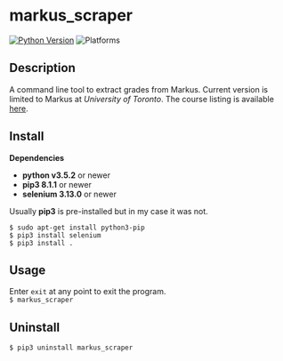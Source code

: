 # markus_scraper

[![Python Version](https://img.shields.io/badge/python-v3.5.2-blue.svg)](https://www.python.org/downloads/release/python-352/)
![Platforms](https://img.shields.io/badge/platform-linux--64%20%7C%20osx--64-blue.svg)


## Description

A command line tool to extract grades from Markus. Current version is limited to Markus at *University of Toronto*. The course listing is available [here](https://markus.teach.cs.toronto.edu/).

## Install

  **Dependencies**  
   * **python v3.5.2** or newer
   * **pip3 8.1.1** or newer
   * **selenium 3.13.0** or newer

  Usually **pip3** is pre-installed but in my case it was not.

   `$ sudo apt-get install python3-pip`  
   `$ pip3 install selenium`  
   `$ pip3 install .`  
 
 
## Usage
  Enter ```exit``` at any point to exit the program.  
   `$ markus_scraper`
  
## Uninstall
  `$ pip3 uninstall markus_scraper`
